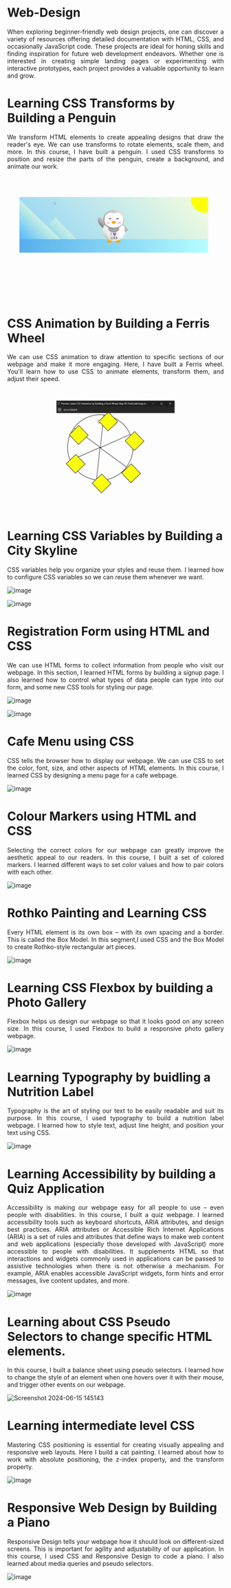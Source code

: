 # Web-Design
<div align="justify">
When exploring beginner-friendly web design projects, one can discover a variety of resources offering detailed documentation with HTML, CSS, and occasionally JavaScript code. These projects are ideal for honing skills and finding inspiration for future web development endeavors. Whether one is interested in creating simple landing pages or experimenting with interactive prototypes, each project provides a valuable opportunity to learn and grow.</div>

# Learning CSS Transforms by Building a Penguin

<div align="justify">We transform HTML elements to create appealing designs that draw the reader's eye. We can use transforms to rotate elements, scale them, and more. In this course, I have built  a penguin. I used CSS transforms to position and resize the parts of the penguin, create a background, and animate our work. </div>

![](https://github.com/ShreshthaSingh011/Web-design/blob/main/penguin.gif)

# CSS Animation by Building a Ferris Wheel
<div align="justify">We can use CSS animation to draw attention to specific sections of our webpage and make it more engaging. Here, I have built a Ferris wheel. You'll learn how to use CSS to animate elements, transform them, and adjust their speed. </div>

![](https://github.com/ShreshthaSingh011/Web-design/blob/main/ferris%20wheel.gif)

# Learning CSS Variables by Building a City Skyline
<div align="justify">CSS variables help you organize your styles and reuse them. I learned how to configure CSS variables so we can reuse them whenever we want. </div>

![image](https://github.com/ShreshthaSingh011/Web-design/assets/50359330/5cb98824-1bcb-4f09-8138-ea835e39406d)

![image](https://github.com/ShreshthaSingh011/Web-design/assets/50359330/d3f715c7-d92b-4ee3-a75e-4d2143330d76)

# Registration Form using HTML and CSS
<div align="justify">We can use HTML forms to collect information from people who visit our webpage. In this section, I learned HTML forms by building a signup page. I also learned how to control what types of data people can type into our form, and some new CSS tools for styling our page. </div>

![image](https://github.com/ShreshthaSingh011/Web-design/assets/50359330/272f484f-f117-4f12-bb03-9da9ad443604)

![image](https://github.com/ShreshthaSingh011/Web-design/assets/50359330/89499e11-c089-4255-970f-a484262b5787)

# Cafe Menu using CSS 
<div align="justify">CSS tells the browser how to display our webpage. We can use CSS to set the color, font, size, and other aspects of HTML elements. In this course, I learned CSS by designing a menu page for a cafe webpage. </div>

![image](https://github.com/ShreshthaSingh011/Web-design/assets/50359330/914e9206-c4c7-4da6-9164-66db9749b84c)

# Colour Markers using HTML and CSS 
<div align="justify">Selecting the correct colors for our webpage can greatly improve the aesthetic appeal to our readers. In this course, I built a set of colored markers. I learned different ways to set color values and how to pair colors with each other. </div>

![image](https://github.com/ShreshthaSingh011/Web-design/assets/50359330/30145cde-69d4-4b11-a63f-1aa0b732f394)

# Rothko Painting and Learning CSS
<div align="justify">Every HTML element is its own box – with its own spacing and a border. This is called the Box Model. In this segment,I used CSS and the Box Model to create Rothko-style rectangular art pieces.   </div>

![image](https://github.com/ShreshthaSingh011/Web-design/assets/50359330/ea14d87c-fb9e-4ad0-81d1-75b658c0228f)

# Learning CSS Flexbox by building a Photo Gallery
<div align="justify">Flexbox helps us design our webpage so that it looks good on any screen size. In this course, I used Flexbox to build a responsive photo gallery webpage. </div>

![image](https://github.com/ShreshthaSingh011/Web-design/assets/50359330/b4eac007-1677-4c8e-8ff9-ed335df16b55)

# Learning Typography by buidling a Nutrition Label
<div align="justify">Typography is the art of styling our text to be easily readable and suit its purpose. In this course, I used typography to build a nutrition label webpage. I learned how to style text, adjust line height, and position your text using CSS.  </div>

![image](https://github.com/ShreshthaSingh011/Web-design/assets/50359330/d232e272-6210-4929-ab6d-dddac584ae3c)

# Learning Accessibility by building a Quiz Application
<div align="justify">Accessibility is making our webpage easy for all people to use – even people with disabilities. In this course, I built a quiz webpage. I learned accessibility tools such as keyboard shortcuts, ARIA attributes, and design best practices.
ARIA attributes or Accessible Rich Internet Applications (ARIA) is a set of rules and attributes that define ways to make web content and web applications (especially those developed with JavaScript) more accessible to people with disabilities.
It supplements HTML so that interactions and widgets commonly used in applications can be passed to assistive technologies when there is not otherwise a mechanism. For example, ARIA enables accessible JavaScript widgets, form hints and error messages, live content updates, and more.  </div>

![image](https://github.com/ShreshthaSingh011/Web-design/assets/50359330/3aab7e13-f918-4bf9-a728-75be4de006d8)

# Learning about CSS Pseudo Selectors to change specific HTML elements.

<div align="justify">In this course, I built a balance sheet using pseudo selectors. I learned how to change the style of an element when one hovers over it with their mouse, and trigger other events on our webpage. </div>

![Screenshot 2024-06-15 145143](https://github.com/ShreshthaSingh011/Web-design/assets/50359330/ff47adbe-65d1-486f-b758-381918ae6a98)

# Learning intermediate level CSS
<div align="justify">Mastering CSS positioning is essential for creating visually appealing and responsive web layouts. Here I build a cat painting. I learned about how to work with absolute positioning, the z-index property, and the transform property. </div>

![image](https://github.com/ShreshthaSingh011/Web-design/assets/50359330/cd604080-c3cf-442e-8ec8-f97b7f83721e)

# Responsive Web Design by Building a Piano
<div align="justify">Responsive Design tells your webpage how it should look on different-sized screens. This is important for agility and adjustability of our application. In this course, I used CSS and Responsive Design to code a piano. I also learned about media queries and pseudo selectors. </div>

![image](https://github.com/ShreshthaSingh011/Web-design/assets/50359330/13acd14e-7fdc-4cbd-bda2-304b354e0517)
